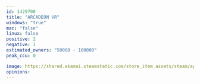 ```yaml
---
id: 1429700
title: "ARCADEON VR"
windows: "true"
mac: "false"
linux: false
positive: 2
negative: 1
estimated_owners: "50000 - 100000"
peak_ccu: 0

image: https://shared.akamai.steamstatic.com/store_item_assets/steam/apps/1429700/header.jpg?t=1667296014
opinions:
---
```


